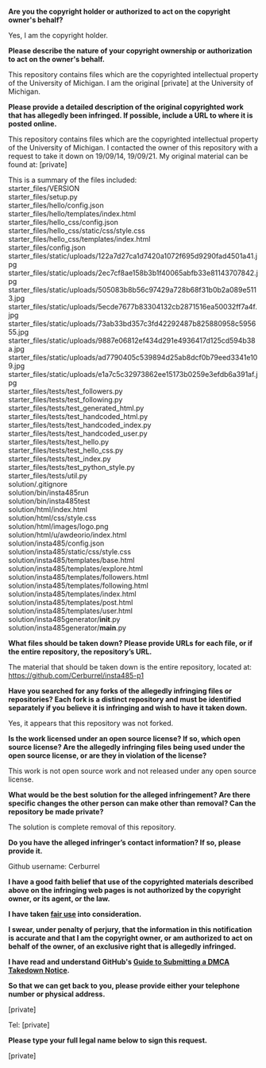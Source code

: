 **Are you the copyright holder or authorized to act on the copyright owner's behalf?**  
  
Yes, I am the copyright holder.  
  
**Please describe the nature of your copyright ownership or authorization to act on the owner's behalf.**  
  
This repository contains files which are the copyrighted intellectual property of the University of Michigan. I am the original [private] at the University of Michigan.  
  
**Please provide a detailed description of the original copyrighted work that has allegedly been infringed. If possible, include a URL to where it is posted online.**  
  
This repository contains files which are the copyrighted intellectual property of the University of Michigan. I contacted the owner of this repository with a request to take it down on 19/09/14, 19/09/21. My original material can be found at: [private]  
  
This is a summary of the files included:  
starter_files/VERSION  
starter_files/setup.py  
starter_files/hello/config.json  
starter_files/hello/templates/index.html  
starter_files/hello_css/config.json  
starter_files/hello_css/static/css/style.css  
starter_files/hello_css/templates/index.html  
starter_files/config.json  
starter_files/static/uploads/122a7d27ca1d7420a1072f695d9290fad4501a41.jpg  
starter_files/static/uploads/2ec7cf8ae158b3b1f40065abfb33e81143707842.jpg  
starter_files/static/uploads/505083b8b56c97429a728b68f31b0b2a089e5113.jpg  
starter_files/static/uploads/5ecde7677b83304132cb2871516ea50032ff7a4f.jpg  
starter_files/static/uploads/73ab33bd357c3fd42292487b825880958c595655.jpg  
starter_files/static/uploads/9887e06812ef434d291e4936417d125cd594b38a.jpg  
starter_files/static/uploads/ad7790405c539894d25ab8dcf0b79eed3341e109.jpg  
starter_files/static/uploads/e1a7c5c32973862ee15173b0259e3efdb6a391af.jpg  
starter_files/tests/test_followers.py  
starter_files/tests/test_following.py  
starter_files/tests/test_generated_html.py  
starter_files/tests/test_handcoded_html.py  
starter_files/tests/test_handcoded_index.py  
starter_files/tests/test_handcoded_user.py  
starter_files/tests/test_hello.py  
starter_files/tests/test_hello_css.py  
starter_files/tests/test_index.py  
starter_files/tests/test_python_style.py  
starter_files/tests/util.py  
solution/.gitignore  
solution/bin/insta485run  
solution/bin/insta485test  
solution/html/index.html  
solution/html/css/style.css  
solution/html/images/logo.png  
solution/html/u/awdeorio/index.html  
solution/insta485/config.json  
solution/insta485/static/css/style.css  
solution/insta485/templates/base.html  
solution/insta485/templates/explore.html  
solution/insta485/templates/followers.html  
solution/insta485/templates/following.html  
solution/insta485/templates/index.html  
solution/insta485/templates/post.html  
solution/insta485/templates/user.html  
solution/insta485generator/__init__.py  
solution/insta485generator/__main__.py  
  
**What files should be taken down? Please provide URLs for each file, or if the entire repository, the repository’s URL.**  
  
The material that should be taken down is the entire repository, located at:  
https://github.com/Cerburrel/insta485-p1  
  
**Have you searched for any forks of the allegedly infringing files or repositories? Each fork is a distinct repository and must be identified separately if you believe it is infringing and wish to have it taken down.**  
  
Yes, it appears that this repository was not forked.  
  
**Is the work licensed under an open source license? If so, which open source license? Are the allegedly infringing files being used under the open source license, or are they in violation of the license?**  
  
This work is not open source work and not released under any open source license.  
  
**What would be the best solution for the alleged infringement? Are there specific changes the other person can make other than removal? Can the repository be made private?**  
  
The solution is complete removal of this repository.  
  
**Do you have the alleged infringer’s contact information? If so, please provide it.**  
  
Github username: Cerburrel  
  
**I have a good faith belief that use of the copyrighted materials described above on the infringing web pages is not authorized by the copyright owner, or its agent, or the law.**  
  
**I have taken <a href="https://www.lumendatabase.org/topics/22">fair use</a> into consideration.**  
  
**I swear, under penalty of perjury, that the information in this notification is accurate and that I am the copyright owner, or am authorized to act on behalf of the owner, of an exclusive right that is allegedly infringed.**  
  
**I have read and understand GitHub's <a href="https://help.github.com/articles/guide-to-submitting-a-dmca-takedown-notice/">Guide to Submitting a DMCA Takedown Notice</a>.**  
  
**So that we can get back to you, please provide either your telephone number or physical address.**  
  
[private]  
  
Tel: [private]  
  
**Please type your full legal name below to sign this request.**  
  
[private]  
